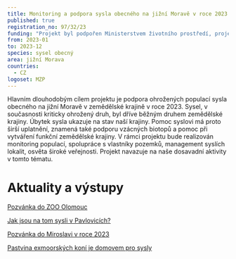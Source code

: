 ```yaml
---
title: Monitoring a podpora sysla obecného na jižní Moravě v roce 2023
published: true
registration_no: 97/32/23
funding: "Projekt byl podpořen Ministerstvem životního prostředí, projekt nemusí vyjadřovat stanoviska MŽP.\r\n\n\r\n\nProgram na podporu projektů nestátních neziskových organizací pro rok 2023 - Podprogram A"
from: 2023-01
to: 2023-12
species: sysel obecný
area: jižní Morava
countries:
  - CZ
logoset: MZP
---
```

Hlavním dlouhodobým cílem projektu je podpora ohrožených populací sysla obecného na jižní Moravě v zemědělské krajině v roce 2023. Sysel, v současnosti kriticky ohrožený druh, byl dříve běžným druhem zemědělské krajiny. Úbytek sysla ukazuje na stav naší krajiny. Pomoc syslovi má proto širší uplatnění, znamená také podporu vzácných biotopů a pomoc při vytváření funkční zemědělské krajiny. V rámci projektu bude realizován monitoring populací, spolupráce s vlastníky pozemků, management syslích lokalit, osvěta široké veřejnosti. Projekt navazuje na naše dosavadní aktivity v tomto tématu.

# Aktuality a výstupy

[Pozvánka do ZOO Olomouc](https://www.syslinavinici.cz/news/pozv%C3%A1nka-do-zoo-olomouc)

[Jak jsou na tom sysli v Pavlovicích?](https://www.syslinavinici.cz/news/jak-jsou-na-tom-sysli-v-pavlovic%C3%ADch)

[Pozvánka do Miroslavi v roce 2023](https://www.syslinavinici.cz/news/pozv%C3%A1nka-do-miroslavi-2023)

[Pastvina exmoorských koní je domovem pro sysly](https://www.syslinavinici.cz/news/pastvina-exmoorsk%C3%BDch-kon%C3%AD-je-domovem-i-pro-sysly)
